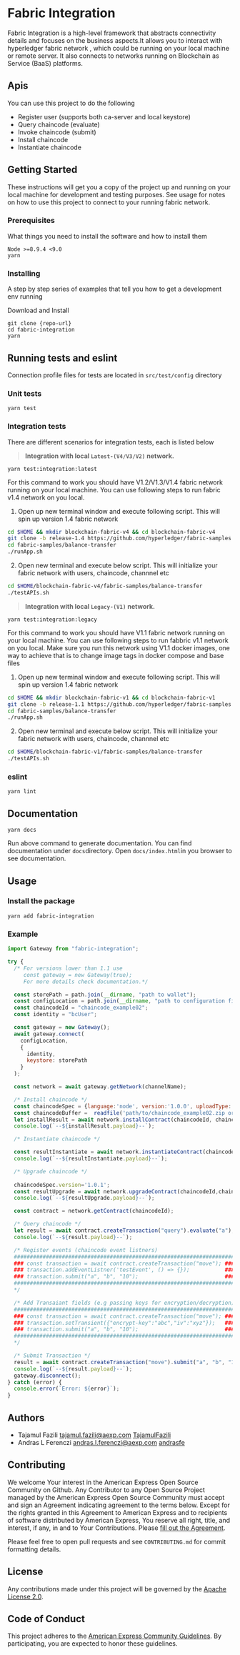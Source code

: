 # Fabric Integration

Fabric Integration is a high-level framework that abstracts connectivity details and focuses on the business aspects.It allows you to interact with hyperledger fabric network , which could be running on your local machine or remote server. It also connects to networks running on Blockchain as Service (BaaS) platforms.

## **Apis**

You can use this project to do the following

- Register user (supports both ca-server and local keystore)
- Query chaincode (evaluate)
- Invoke chaincode (submit)
- Install chaincode
- Instantiate chaincode
## **Getting Started**

These instructions will get you a copy of the project up and running on your local machine for development and testing purposes. See usage for notes on how to use this project to connect to your running fabric network.

### Prerequisites

What things you need to install the software and how to install them

```
Node >=8.9.4 <9.0
yarn
```

### Installing

A step by step series of examples that tell you how to get a development env running

Download and Install

```
git clone {repo-url}
cd fabric-integration
yarn
```

## Running tests and eslint

Connection profile files for tests are located in `src/test/config` directory

### Unit tests

```
yarn test
```

### Integration tests

There are different scenarios for integration tests, each is listed below

> **Integration with local `Latest-(V4/V3/V2)` network.**

```
yarn test:integration:latest
```

For this command to work you should have V1.2/V1.3/V1.4 fabric network running on your local machine. You can use following steps to run fabric v1.4 network on you local.

1. Open up new terminal window and execute following script. This will spin up version 1.4 fabric network

```sh
cd $HOME && mkdir blockchain-fabric-v4 && cd blockchain-fabric-v4
git clone -b release-1.4 https://github.com/hyperledger/fabric-samples.git
cd fabric-samples/balance-transfer
./runApp.sh
```

2. Open new terminal and execute below script. This will initialize your fabric network with users, chaincode, channnel etc

```sh
cd $HOME/blockchain-fabric-v4/fabric-samples/balance-transfer
./testAPIs.sh
```

> **Integration with local `Legacy-(V1)` network.**

```
yarn test:integration:legacy
```

For this command to work you should have V1.1 fabric network running on your local machine. You can use following steps to run fabbric v1.1 network on you local. Make sure you run this network using V1.1 docker images, one way to achieve that is to change image tags in docker compose and base files

1. Open up new terminal window and execute following script. This will spin up version 1.4 fabric network

```sh
cd $HOME && mkdir blockchain-fabric-v1 && cd blockchain-fabric-v1
git clone -b release-1.1 https://github.com/hyperledger/fabric-samples.git
cd fabric-samples/balance-transfer
./runApp.sh
```

2. Open new terminal and execute below script. This will initialize your fabric network with users, chaincode, channnel etc

```sh
cd $HOME/blockchain-fabric-v1/fabric-samples/balance-transfer
./testAPIs.sh
```

### eslint

```
yarn lint
```

## Documentation

```
yarn docs
```

Run above command to generate documentation. You can find documentation under `docs`directory. Open `docs/index.html`in you browser to see documentation.

## Usage

### Install the package

`yarn add fabric-integration`

### Example

```javascript
import Gateway from "fabric-integration";

try {
  /* For versions lower than 1.1 use
     const gateway = new Gateway(true);
     For more details check documentation.*/

  const storePath = path.join(__dirname, "path to wallet");
  const configLocation = path.join(__dirname, "path to configuration file");
  const chaincodeId = "chaincode_example02";
  const identity = "bcUser";

  const gateway = new Gateway();
  await gateway.connect(
    configLocation,
    {
      identity,
      keystore: storePath
    }
  );

  const network = await gateway.getNetwork(channelName);

  /* Install chaincode */
  const chaincodeSpec = {language:'node', version:'1.0.0', uploadType:'zip'}
  const chaincodeBuffer =  readfile('path/to/chaincode_example02.zip or chaincode_example02.cds');
  let installResult = await network.installContract(chaincodeId, chaincodeBuffer, chaincodeSpec);
  console.log(`--${installResult.payload}--`);

  /* Instantiate chaincode */

  const resultInstantiate = await network.instantiateContract(chaincodeId,chaincodeSpec, 'init', ['a', '100', 'b', '200']);
  console.log(`--${resultInstantiate.payload}--`);

  /* Upgrade chaincode */
  
  chaincodeSpec.version='1.0.1';
  const resultUpgrade = await network.upgradeContract(chaincodeId,chaincodeSpec, 'init', ['a', '100', 'b', '200']);
  console.log(`--${resultUpgrade.payload}--`);

  const contract = network.getContract(chaincodeId);

  /* Query chaincode */
  let result = await contract.createTransaction("query").evaluate("a");
  console.log(`--${result.payload}--`);

  /* Register events (chaincode event listners)
  #####################################################################
  ### const transaction = await contract.createTransaction("move"); ###
  ### transaction.addEventListner('testEvent', () => {});           ###
  ### transaction.submit("a", "b", "10");                           ###
  #####################################################################
  */

  /* Add Transaiant fields (e.g passing keys for encryption/decryption)
  #####################################################################
  ### const transaction = await contract.createTransaction("move"); ###
  ### transaction.setTransient({"encrypt-key":"abc","iv":"xyz"});   ###
  ### transaction.submit("a", "b", "10");                           ###
  #####################################################################
  */

  /* Submit Transaction */
  result = await contract.createTransaction("move").submit("a", "b", "10");
  console.log(`--${result.payload}--`);
  gateway.disconnect();
} catch (error) {
  console.error(`Error: ${error}`);
}
```

## Authors

* Tajamul Fazili <tajamul.fazili@aexp.com> [TajamulFazili](https://github.com/tajamulfazili)
* Andras L Ferenczi <andras.l.ferenczi@aexp.com> [andrasfe](https://github.com/andrasfe)

## Contributing

We welcome Your interest in the American Express Open Source Community on Github. Any Contributor to any Open Source
Project managed by the American Express Open Source Community must accept and sign an Agreement indicating agreement to
the terms below. Except for the rights granted in this Agreement to American Express and to recipients of software
distributed by American Express, You reserve all right, title, and interest, if any, in and to Your Contributions.
Please [fill out the Agreement](https://cla-assistant.io/americanexpress/fabric-integration).

Please feel free to open pull requests and see `CONTRIBUTING.md` for commit formatting details.

## License

Any contributions made under this project will be governed by the [Apache License 2.0](LICENSE.txt).

## Code of Conduct

This project adheres to the [American Express Community Guidelines](CODE_OF_CONDUCT.md). By participating, you are
expected to honor these guidelines.
